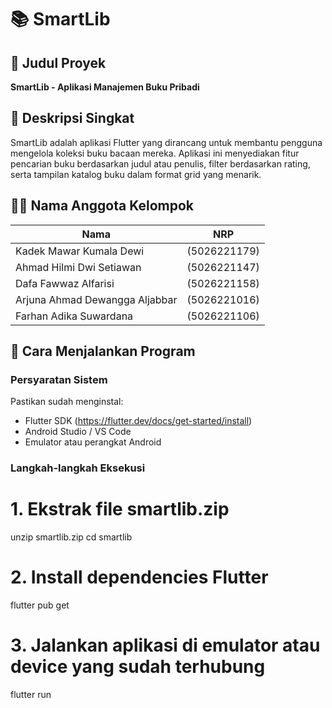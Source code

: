 # 📚 SmartLib

## 🎯 Judul Proyek  
**SmartLib - Aplikasi Manajemen Buku Pribadi**

## 📝 Deskripsi Singkat  
SmartLib adalah aplikasi Flutter yang dirancang untuk membantu pengguna mengelola koleksi buku bacaan mereka. Aplikasi ini menyediakan fitur pencarian buku berdasarkan judul atau penulis, filter berdasarkan rating, serta tampilan katalog buku dalam format grid yang menarik.

## 🧑‍💻 Nama Anggota Kelompok
| Nama                          | NRP          |
| ----------------------------- | ------------ |
| Kadek Mawar Kumala Dewi       | (5026221179) |
| Ahmad Hilmi Dwi Setiawan      | (5026221147) |
| Dafa Fawwaz Alfarisi          | (5026221158) |
| Arjuna Ahmad Dewangga Aljabbar| (5026221016) |
| Farhan Adika Suwardana        | (5026221106) |

## 🚀 Cara Menjalankan Program

### Persyaratan Sistem
Pastikan sudah menginstal:
- Flutter SDK (https://flutter.dev/docs/get-started/install)
- Android Studio / VS Code
- Emulator atau perangkat Android

### Langkah-langkah Eksekusi

# 1. Ekstrak file smartlib.zip
unzip smartlib.zip
cd smartlib

# 2. Install dependencies Flutter
flutter pub get

# 3. Jalankan aplikasi di emulator atau device yang sudah terhubung
flutter run

